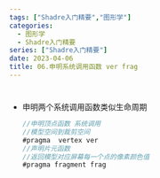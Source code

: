 ```yaml
---
tags: ["Shadre入门精要","图形学"]
categories:
  - 图形学
  - Shadre入门精要
series: ["Shadre入门精要"]
date: 2023-04-06
title: 06.申明系统调用函数 ver frag 
---
```

#

* 申明两个系统调用函数类似生命周期

  ```cs
  //申明顶点函数 系统调用
  //模型空间到裁剪空间
  #pragma  vertex ver
  //声明片元函数
  //返回模型对应屏幕每一个点的像素颜色值
  #pragma fragment frag
  ```

  

